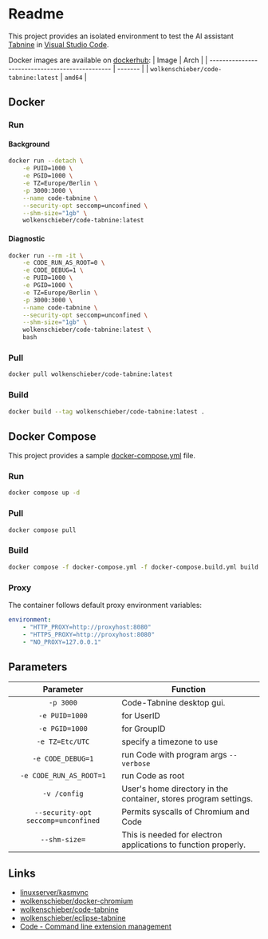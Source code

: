 # Readme

This project provides an isolated environment to test the AI assistant [Tabnine](https://www.tabnine.com/) in [Visual Studio Code](https://code.visualstudio.com/). 

Docker images are available on [dockerhub](https://hub.docker.com/r/wolkenschieber/code-tabnine):
| Image                                           | Arch    |
| ----------------------------------------------- | ------- |
| `wolkenschieber/code-tabnine:latest`         | `amd64` |

## Docker

### Run 

#### Background

```sh
docker run --detach \
    -e PUID=1000 \
    -e PGID=1000 \
    -e TZ=Europe/Berlin \
    -p 3000:3000 \
    --name code-tabnine \
    --security-opt seccomp=unconfined \
    --shm-size="1gb" \
    wolkenschieber/code-tabnine:latest
```
#### Diagnostic

```sh
docker run --rm -it \
    -e CODE_RUN_AS_ROOT=0 \
    -e CODE_DEBUG=1 \
    -e PUID=1000 \
    -e PGID=1000 \
    -e TZ=Europe/Berlin \
    -p 3000:3000 \
    --name code-tabnine \
    --security-opt seccomp=unconfined \
    --shm-size="1gb" \
    wolkenschieber/code-tabnine:latest \
    bash
```
### Pull

```sh
docker pull wolkenschieber/code-tabnine:latest
```
### Build

```sh
docker build --tag wolkenschieber/code-tabnine:latest .
```

## Docker Compose

This project provides a sample [docker-compose.yml](https://github.com/wolkenschieber/code-tabnine/blob/master/docker-compose.yml) file.

### Run

```sh
docker compose up -d
```
### Pull

```sh
docker compose pull
```
### Build

```sh
docker compose -f docker-compose.yml -f docker-compose.build.yml build
```
### Proxy

The container follows default proxy environment variables:
```yaml
environment:
    - "HTTP_PROXY=http://proxyhost:8080"
    - "HTTPS_PROXY=http://proxyhost:8080"      
    - "NO_PROXY=127.0.0.1"
```
## Parameters

| Parameter | Function |
| :----: | --- |
| `-p 3000` | Code-Tabnine desktop gui. |
| `-e PUID=1000` | for UserID |
| `-e PGID=1000` | for GroupID |
| `-e TZ=Etc/UTC` | specify a timezone to use |
| `-e CODE_DEBUG=1` | run Code with program args `--verbose` |
| `-e CODE_RUN_AS_ROOT=1` | run Code as root |
| `-v /config` | User's home directory in the container, stores program settings. |
| `--security-opt seccomp=unconfined` | Permits syscalls of Chromium and Code |
| `--shm-size=` | This is needed for electron applications to function properly. |

## Links

* [linuxserver/kasmvnc](https://github.com/linuxserver/docker-baseimage-kasmvnc)
* [wolkenschieber/docker-chromium](https://github.com/wolkenschieber/docker-chromium/tree/master)
* [wolkenschieber/code-tabnine](https://hub.docker.com/r/wolkenschieber/code-tabnine)
* [wolkenschieber/eclipse-tabnine](https://hub.docker.com/r/wolkenschieber/eclipse-tabnine)
* [Code - Command line extension management](https://code.visualstudio.com/docs/editor/extension-marketplace)